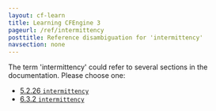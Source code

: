 ```yaml
---
layout: cf-learn
title: Learning CFEngine 3
pageurl: /ref/intermittency
posttitle: Reference disambiguation for 'intermittency'
navsection: none
---
```


The term 'intermittency' could refer to several sections in the documentation. Please choose one:

- [5.2.26 <code>intermittency</code>](https://cfengine.com/manuals/cf3-reference#intermittency-in-agent)
- [6.3.2 <code>intermittency</code>](https://cfengine.com/manuals/cf3-reference#intermittency-in-reports)
